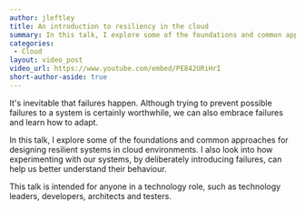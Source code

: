 ```yaml
---
author: jleftley
title: An introduction to resiliency in the cloud
summary: In this talk, I explore some of the foundations and common approaches for designing resilient systems in cloud environments. I also look into how experimenting with our systems, by deliberately introducing failures, can help us better understand their behaviour.
categories:
 - Cloud
layout: video_post
video_url: https://www.youtube.com/embed/PE842URiHrI
short-author-aside: true
---
```


It's inevitable that failures happen. Although trying to prevent possible failures to a system is certainly worthwhile, we can also embrace failures and learn how to adapt.

In this talk, I explore some of the foundations and common approaches for designing resilient systems in cloud environments. I also look into how experimenting with our systems, by deliberately introducing failures, can help us better understand their behaviour.

This talk is intended for anyone in a technology role, such as technology leaders, developers, architects and testers.

